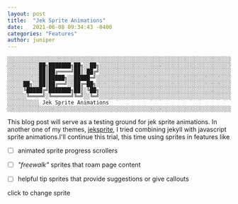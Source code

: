 ```yaml
---
layout: post
title:  "Jek Sprite Animations"
date:   2021-06-08 09:34:43 -0400
categories: "Features"
author: juniper
---  
```


```text
░░░░░░░░░░░░░░░░░░░░░░░░░░░░░░░░░░░░░░░░░░░░░░░░░░░░░░░░░░░░░░░░░░░░░░░░░░░░░░░░░░░░░░░░░░░░░░░░░░░░░░░░░░░░░░░░░░░░░░░░░░░░░░░░░░░░░░░░░░░░░░
░░░░░░░░░░██╗███████╗██╗░░██╗░░░░░░░░░░░░░░░░░░░░░░░░░░░░░░░░░░░░░░░░░░░░░░░░░░░░░░░░░░░░░░░░░░░░░░░░░░░░░░░░░░░░░░░░░░░░░░░░░░░░░░░░░░░░░░░░░
░░░░░░░░░░██║██╔════╝██║░██╔╝░░░░░░░░░░░░░░░░░░░░░░░░░░░░░░░░░░░░░░░░░░░░░░░░░░░░░░░░░░░░░░░░░░░░░░░░░░░░░░░░░░░░░░░░░░░░░░░░░░░░░░░░░░░░░░░░░
░░░░░░░░░░██║█████╗░░█████═╝░░░░░░░░░░░░░░░░░░░░░░░░░░░░░░░░░░░░░░░░░░░░░░░░░░░░░░░░░░░░░░░░░░░░░░░░░░░░░░░░░░░░░░░░░░░░░░░░░░░░░░░░░░░░░░░░░░
░░░░░██╗░░██║██╔══╝░░██╔═██╗░░░░░░░░░░░░░░░░░░░░░░░░░░░░░░░░░░░░░░░░░░░░░░░░░░░░░░░░░░░░░░░░░░░░░░░░░░░░░░░░░░░░░░░░░░░░░░░░░░░░░░░░░░░░░░░░░░
░░░░░╚█████╔╝███████╗██║░╚██╗░░░░░░░░░░░░░░░░░░░░░░░░░░░░░░░░░░░░░░░░░░░░░░░░░░░░░░░░░░░░░░░░░░░░░░░░░░░░░░░░░░░░░░░░░░░░░░░░░░░░░░░░░░░░░░░░░
░░░░░░╚════╝░╚══════╝╚═╝░░╚═╝░░░░░░░░░░░░░░░░░░░░░░░░░░░░░░░░░░░░░░░░░░░░░░░░░░░░░░░░░░░░░░░░░░░░░░░░░░░░░░░░░░░░░░░░░░░░░░░░░░░░░░░░░░░░░░░░░
░░░░░░░░░░ Jek Sprite Animations ░░░░░░░░░░░░░░░░░░░░░░░░░░░░░░░░░░░░░░░░░░░░░░░░░░░░░░░░░░░░░░░░░░░░░░░░░░░░░░░░░░░░░░░░░░░░░░░░░░░░░░░░░░░░░
```  

This blog post will serve as a testing ground for jek sprite animations. In another one of my themes, [jeksprite](https://github.com/tcbutler320/jeksprite), I tried combining jekyll with javascript sprite animations.I'll continue this trial, this time using sprites in features like   

+ [ ] animated sprite progress scrollers
+ [ ] *"freewalk"* sprites that roam page content
+ [ ] helpful tip sprites that provide suggestions or give callouts


<div  onclick="changeSprite();">
click to change sprite <i class="fas fa-users-cog fa-lg zoom"></i>
</div>
<br>

<canvas class="map3"></canvas>



<script src="{% link /assets/js/jeksprite-original.js %}"></script>
<script>
function changeSprite() {
    let sprites = ['/assets/img/sprites/Gnome Soldier.png', '/assets/img/sprites/gnome-f-green_hat-SWEN.png','/assets/img/sprites/gnome-f-red_hat-SWEN.png','/assets/img/sprites/gnome-f-violet_hat-SWEN.png','/assets/img/sprites/gnome-m-green_hat-SWEN.png','/assets/img/sprites/gnome-m-red_hat-SWEN.png','/assets/img/sprites/orig-green_cap-SWEN.png','/assets/img/sprites/orig-red_cap-SWEN.png']

    var randomItem = sprites[Math.floor(Math.random()*sprites.length)];
    console.log(randomItem);
    loadImage(randomItem);
    console.log('[DEBUG] Sprite Changed');

    let name = randomItem.split("/",5)[4]
    let final = name.split(".png",1);
}
</script>